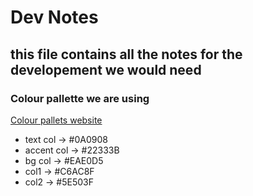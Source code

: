 # Dev Notes
## this file contains all the notes for the developement we would need

### Colour pallette we are using

[Colour pallets website](https://coolors.co/palette/0a0908-22333b-eae0d5-c6ac8f-5e503f)

- text col    ->      #0A0908
- accent col  ->      #22333B
- bg col      ->      #EAE0D5
- col1        ->      #C6AC8F
- col2        ->      #5E503F